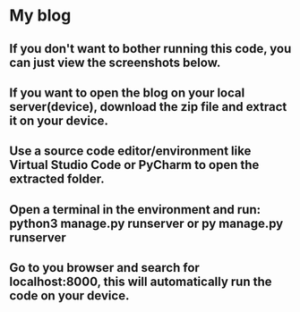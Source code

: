 # My blog
## If you don't want to bother running this code, you can just view the screenshots below.


## If you want to open the blog on your local server(device), download the zip file and extract it on your device.

## Use a source code editor/environment like Virtual Studio Code or PyCharm to open the extracted folder.

## Open a terminal in the environment and run: python3 manage.py runserver or py manage.py runserver

## Go to you browser and search for localhost:8000, this will automatically run the code on your device.

